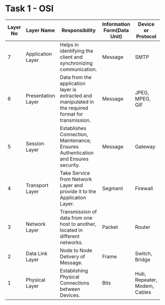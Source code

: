 # Task 1 - OSI

| Layer No | Layer Name          | Responsibility                                                     | Information Form(Data Unit) | Device or Protocol |
|----------|---------------------|--------------------------------------------------------------------|------------------------------|--------------------|
| 7        | Application Layer   | Helps in identifying the client and synchronizing communication.  | Message                      | SMTP               |
| 6        | Presentation Layer  | Data from the application layer is extracted and manipulated in the required format for transmission. | Message | JPEG, MPEG, GIF |
| 5        | Session Layer       | Establishes Connection, Maintenance, Ensures Authentication and Ensures security. | Message | Gateway |
| 4        | Transport Layer     | Take Service from Network Layer and provide it to the Application Layer. | Segment | Firewall |
| 3        | Network Layer       | Transmission of data from one host to another, located in different networks. | Packet | Router |
| 2        | Data Link Layer     | Node to Node Delivery of Message.                                  | Frame | Switch, Bridge |
| 1        | Physical Layer      | Establishing Physical Connections between Devices.                 | Bits | Hub, Repeater, Modem, Cables |
